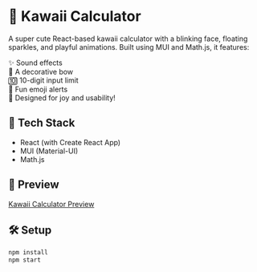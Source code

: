 # 🎀 Kawaii Calculator

A super cute React-based kawaii calculator with a blinking face, floating sparkles, and playful animations. Built using MUI and Math.js, it features:

✨ Sound effects  
🎀 A decorative bow  
🔟 10-digit input limit  
🤩 Fun emoji alerts  
🎨 Designed for joy and usability!

## 🚀 Tech Stack

- React (with Create React App)
- MUI (Material-UI)
- Math.js

## 📸 Preview

[Kawaii Calculator Preview](Assets/kawaii-preview.gif)

## 🛠️ Setup

```bash
npm install
npm start
```
